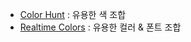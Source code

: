 - [Color Hunt](https://colorhunt.co/)
  : 유용한 색 조합
- [Realtime Colors](https://www.realtimecolors.com/?colors=050315-fbfbfe-2f27ce-dedcff-433bff&fonts=Inter-Inter)
  : 유용한 컬러 & 폰트 조합
